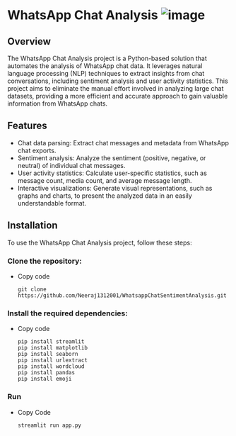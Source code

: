 # WhatsApp Chat Analysis ![image](https://github.com/Neeraj1312001/WhatsappChatSentimentAnalysis/assets/110231619/5b8d8411-e91c-4920-bf8c-430ad117676c)


## Overview
The WhatsApp Chat Analysis project is a Python-based solution that automates the analysis of WhatsApp chat data. It leverages natural language processing (NLP) techniques to extract insights from chat conversations, including sentiment analysis and user activity statistics. This project aims to eliminate the manual effort involved in analyzing large chat datasets, providing a more efficient and accurate approach to gain valuable information from WhatsApp chats.

## Features
- Chat data parsing: Extract chat messages and metadata from WhatsApp chat exports.
- Sentiment analysis: Analyze the sentiment (positive, negative, or neutral) of individual chat messages.
- User activity statistics: Calculate user-specific statistics, such as message count, media count, and average message length.
- Interactive visualizations: Generate visual representations, such as graphs and charts, to present the analyzed data in an easily understandable format.

## Installation

To use the WhatsApp Chat Analysis project, follow these steps:

### Clone the repository:
- Copy code

   ``` 
   git clone  https://github.com/Neeraj1312001/WhatsappChatSentimentAnalysis.git
   ```

### Install the required dependencies:
- Copy code

  ```
  pip install streamlit
  pip install matplotlib
  pip install seaborn
  pip install urlextract
  pip install wordcloud
  pip install pandas
  pip install emoji
  ```

### Run
- Copy Code

   ``` 
   streamlit run app.py
   ```
